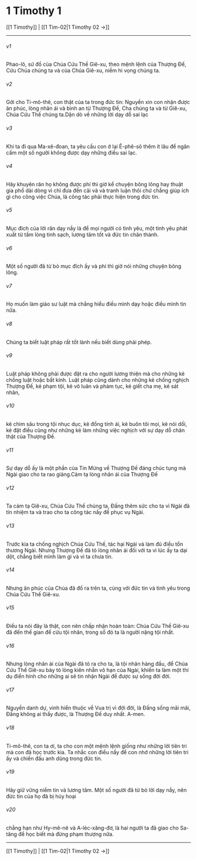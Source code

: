 # 1 Timothy 1

[[1 Timothy]] | [[1 Tim-02|1 Timothy 02 →]]
***



###### v1 
Phao-lô, sứ đồ của Chúa Cứu Thế Giê-xu, theo mệnh lệnh của Thượng Đế, Cứu Chúa chúng ta và của Chúa Giê-xu, niềm hi vọng chúng ta. 

###### v2 
Gởi cho Ti-mô-thê, con thật của ta trong đức tin: Nguyền xin con nhận được ân phúc, lòng nhân ái và bình an từ Thượng Đế, Cha chúng ta và từ Giê-xu, Chúa Cứu Thế chúng ta.Dặn dò về những lời dạy dỗ sai lạc 

###### v3 
Khi ta đi qua Ma-xê-đoan, ta yêu cầu con ở lại Ê-phê-sô thêm ít lâu để ngăn cấm một số người không được dạy những điều sai lạc. 

###### v4 
Hãy khuyên răn họ không được phí thì giờ kể chuyện bông lông hay thuật gia phổ dài dòng vì chỉ đưa đến cãi vã và tranh luận thôi chứ chẳng giúp ích gì cho công việc Chúa, là công tác phải thực hiện trong đức tin. 

###### v5 
Mục đích của lời răn dạy nầy là để mọi người có tình yêu, một tình yêu phát xuất từ tấm lòng tinh sạch, lương tâm tốt và đức tin chân thành. 

###### v6 
Một số người đã từ bỏ mục đích ấy và phí thì giờ nói những chuyện bông lông. 

###### v7 
Họ muốn làm giáo sư luật mà chẳng hiểu điều mình dạy hoặc điều mình tin nữa. 

###### v8 
Chúng ta biết luật pháp rất tốt lành nếu biết dùng phải phép. 

###### v9 
Luật pháp không phải được đặt ra cho người lương thiện mà cho những kẻ chống luật hoặc bất kính. Luật pháp cũng dành cho những kẻ chống nghịch Thượng Đế, kẻ phạm tội, kẻ vô luân và phàm tục, kẻ giết cha mẹ, kẻ sát nhân, 

###### v10 
kẻ chìm sâu trong tội nhục dục, kẻ đồng tính ái, kẻ buôn tôi mọi, kẻ nói dối, kẻ đặt điều cũng như những kẻ làm những việc nghịch với sự dạy dỗ chân thật của Thượng Đế. 

###### v11 
Sự dạy dỗ ấy là một phần của Tin Mừng về Thượng Đế đáng chúc tụng mà Ngài giao cho ta rao giảng.Cảm tạ lòng nhân ái của Thượng Đế 

###### v12 
Ta cảm tạ Giê-xu, Chúa Cứu Thế chúng ta, Đấng thêm sức cho ta vì Ngài đã tín nhiệm ta và trao cho ta công tác nầy để phục vụ Ngài. 

###### v13 
Trước kia ta chống nghịch Chúa Cứu Thế, tác hại Ngài và làm đủ điều tổn thương Ngài. Nhưng Thượng Đế đã tỏ lòng nhân ái đối với ta vì lúc ấy ta dại dột, chẳng biết mình làm gì và vì ta chưa tin. 

###### v14 
Nhưng ân phúc của Chúa đã đổ ra trên ta, cùng với đức tin và tình yêu trong Chúa Cứu Thế Giê-xu. 

###### v15 
Điều ta nói đây là thật, con nên chấp nhận hoàn toàn: Chúa Cứu Thế Giê-xu đã đến thế gian để cứu tội nhân, trong số đó ta là người nặng tội nhất. 

###### v16 
Nhưng lòng nhân ái của Ngài đã tỏ ra cho ta, là tội nhân hàng đầu, để Chúa Cứu Thế Giê-xu bày tỏ lòng kiên nhẫn vô hạn của Ngài, khiến ta làm một thí dụ điển hình cho những ai sẽ tin nhận Ngài để được sự sống đời đời. 

###### v17 
Nguyền danh dự, vinh hiển thuộc về Vua trị vì đời đời, là Đấng sống mãi mãi, Đấng không ai thấy được, là Thượng Đế duy nhất. A-men. 

###### v18 
Ti-mô-thê, con ta ơi, ta cho con một mệnh lệnh giống như những lời tiên tri mà con đã học trước kia. Ta nhắc con điều nầy để con nhớ những lời tiên tri ấy và chiến đấu anh dũng trong đức tin. 

###### v19 
Hãy giữ vững niềm tin và lương tâm. Một số người đã từ bỏ lời dạy nầy, nên đức tin của họ đã bị hủy hoại 

###### v20 
chẳng hạn như Hy-mê-nê và A-léc-xăng-đơ, là hai người ta đã giao cho Sa-tăng để học biết mà đừng phạm thượng nữa.

***
[[1 Timothy]] | [[1 Tim-02|1 Timothy 02 →]]
